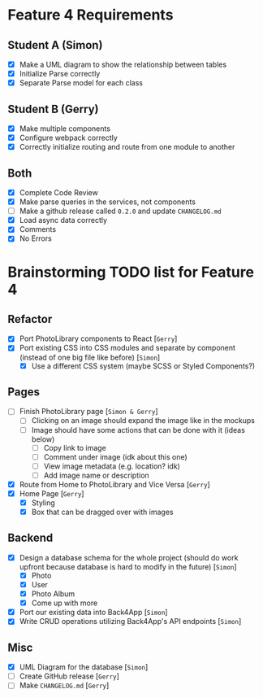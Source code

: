 # Feature 4 Requirements

## Student A (Simon)
- [x] Make a UML diagram to show the relationship between tables
- [x] Initialize Parse correctly
- [x] Separate Parse model for each class

## Student B (Gerry)
- [x] Make multiple components
- [x] Configure webpack correctly
- [x] Correctly initialize routing and route from one module to another

## Both
- [x] Complete Code Review
- [x] Make parse queries in the services, not components
- [ ] Make a github release called `0.2.0` and update `CHANGELOG.md`
- [x] Load async data correctly
- [x] Comments
- [x] No Errors

# Brainstorming TODO list for Feature 4

## Refactor
- [x] Port PhotoLibrary components to React [`Gerry`]
- [x] Port existing CSS into CSS modules and separate by component (instead of
one big file like before) [`Simon`]
    - [x] Use a different CSS system (maybe SCSS or Styled Components?)

## Pages
- [ ] Finish PhotoLibrary page [`Simon & Gerry`]
    - [ ] Clicking on an image should expand the image like in the mockups
    - [ ] Image should have some actions that can be done with it (ideas below)
        - [ ] Copy link to image
        - [ ] Comment under image (idk about this one)
        - [ ] View image metadata (e.g. location? idk)
        - [ ] Add image name or description
- [x] Route from Home to PhotoLibrary and Vice Versa [`Gerry`]
- [x] Home Page [`Gerry`]
    - [x] Styling
    - [x] Box that can be dragged over with images

## Backend
- [x] Design a database schema for the whole project (should do work upfront 
because database is hard to modify in the future) [`Simon`]
    - [x] Photo
    - [x] User
    - [x] Photo Album
    - [x] Come up with more
- [x] Port our existing data into Back4App [`Simon`]
- [x] Write CRUD operations utilizing Back4App's API endpoints [`Simon`]

## Misc
- [x] UML Diagram for the database [`Simon`]
- [ ] Create GitHub release [`Gerry`]
- [ ] Make `CHANGELOG.md` [`Gerry`]
